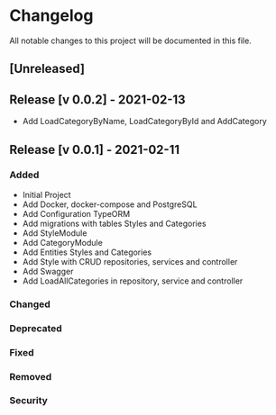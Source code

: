 # Changelog

All notable changes to this project will be documented in this file.

## [Unreleased]

## Release [v 0.0.2] - 2021-02-13

- Add LoadCategoryByName, LoadCategoryById and AddCategory

## Release [v 0.0.1] - 2021-02-11

### Added

- Initial Project
- Add Docker, docker-compose and PostgreSQL
- Add Configuration TypeORM
- Add migrations with tables Styles and Categories
- Add StyleModule
- Add CategoryModule
- Add Entities Styles and Categories
- Add Style with CRUD repositories, services and controller
- Add Swagger
- Add LoadAllCategories in repository, service and controller

### Changed

### Deprecated

### Fixed

### Removed

### Security